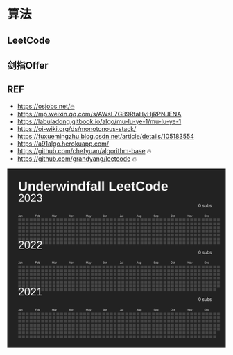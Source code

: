 # 算法
## LeetCode
## 剑指Offer


## REF
- https://osjobs.net/🔥
- https://mp.weixin.qq.com/s/AWsL7G89RtaHyHjRPNJENA
- https://labuladong.gitbook.io/algo/mu-lu-ye-1/mu-lu-ye-1 
- https://oi-wiki.org/ds/monotonous-stack/
- https://fuxuemingzhu.blog.csdn.net/article/details/105183554
- https://a91algo.herokuapp.com/
- https://github.com/chefyuan/algorithm-base 🔥
- https://github.com/grandyang/leetcode 🔥


![](https://raw.githubusercontent.com/underwindfall/GitHubPoster/main/examples/leetcode.svg)
